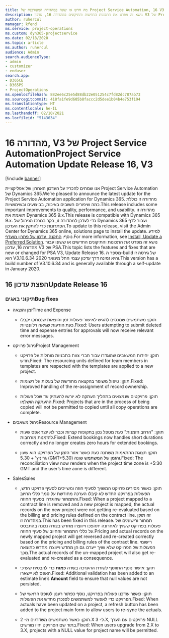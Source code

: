 ```yaml
---
title: מה חדש או שונה במהדורה המעודכנת של Project Service Automation, 16 V3
description: נושא זה מפרט את התכונות החדשות והתיקונים במהדורה 16, עדכון V3 של Project Service Automation.
author: ruhercul
manager: kfend
ms.service: project-operations
ms.custom: dyn365-projectservice
ms.date: 02/18/2020
ms.topic: article
ms.author: ruhercul
audience: Admin
search.audienceType:
- admin
- customizer
- enduser
search.app:
- D365CE
- D365PS
- ProjectOperations
ms.openlocfilehash: 882ee6c25e5d88db22e051254c7fd82dc787ab73
ms.sourcegitcommit: 418fa1fe9d605b8faccc2d5dee1b04b4e753f194
ms.translationtype: HT
ms.contentlocale: he-IL
ms.lasthandoff: 02/10/2021
ms.locfileid: "5143634"
---
```

# <a name="project-service-automation-update-release-16-v3"></a><span data-ttu-id="8e62b-103">מהדורה 16, V3 של Project Service Automation</span><span class="sxs-lookup"><span data-stu-id="8e62b-103">Project Service Automation Update Release 16, V3</span></span>

[!include [banner](../includes/psa-now-project-operations.md)]

<span data-ttu-id="8e62b-104">אנו שמחים להכריז על העדכון האחרון של אפליקציית Project Service Automation של Dynamics 365.</span><span class="sxs-lookup"><span data-stu-id="8e62b-104">We’re pleased to announce the latest update for the Project Service Automation application for Dynamics 365.</span></span> <span data-ttu-id="8e62b-105">מהדורה זו כוללת כמה שיפורים חשובים באיכות, בביצועים ובשימושיות.</span><span class="sxs-lookup"><span data-stu-id="8e62b-105">This release includes some important improvements to quality, performance, and usability.</span></span>  <span data-ttu-id="8e62b-106">מהדורה זו תואמת את Dynamics 365 9.x.</span><span class="sxs-lookup"><span data-stu-id="8e62b-106">This release is compatible with Dynamics 365 9.x.</span></span> <span data-ttu-id="8e62b-107">כדי לעדכן למהדורה זו, בקר במרכז הניהול של Dynamics 365 ועבור לדף הפתרונות כדי להתקין את העדכון.</span><span class="sxs-lookup"><span data-stu-id="8e62b-107">To update to this release, visit the Admin Center for Dynamics 365 online, solutions page to install the update.</span></span> <span data-ttu-id="8e62b-108">למידע נוסף: [התקנה, עדכון של פתרון מועדף](https://docs.microsoft.com/dynamics365/project-service/upgrade-psa-home-page).</span><span class="sxs-lookup"><span data-stu-id="8e62b-108">For more information, see [Install, Update a Preferred Solution](https://docs.microsoft.com/dynamics365/project-service/upgrade-psa-home-page).</span></span>
<span data-ttu-id="8e62b-109">נושא זה מפרט את התכונות והתיקונים החדשים או ששונו עבור מהדורה 16, עדכון V3 של PSA.</span><span class="sxs-lookup"><span data-stu-id="8e62b-109">This topic lists the features and fixes that are new or changed for PSA V3, Update Release 16.</span></span> <span data-ttu-id="8e62b-110">מספר ה-build של גירסה זו הוא V3.10.6.34 והיא זמינה דרך עדכון עצמי החל מינואר 2020.</span><span class="sxs-lookup"><span data-stu-id="8e62b-110">This version has a build number of V3.10.6.34 and is generally available through a self-update in January 2020.</span></span>


## <a name="update-release-16"></a><span data-ttu-id="8e62b-111">הפצת עדכון 16</span><span class="sxs-lookup"><span data-stu-id="8e62b-111">Update Release 16</span></span>

### <a name="bug-fixes"></a><span data-ttu-id="8e62b-112">תיקוני באגים</span><span class="sxs-lookup"><span data-stu-id="8e62b-112">Bug fixes</span></span>

-   <span data-ttu-id="8e62b-113">זמן והוצאה</span><span class="sxs-lookup"><span data-stu-id="8e62b-113">Time and Expense</span></span>

    -   <span data-ttu-id="8e62b-114">תוקן: משתמשים שמנסים להגיש לאישור פעולות זמן והוצאות שנמחקו יקבלו כעת הודעות שגיאה רלוונטיות.</span><span class="sxs-lookup"><span data-stu-id="8e62b-114">Fixed: Users attempting to submit deleted time and expense entries for approvals will now receive relevant error messages.</span></span>

-   <span data-ttu-id="8e62b-115">ניהול פרויקט</span><span class="sxs-lookup"><span data-stu-id="8e62b-115">Project Management</span></span>

    -   <span data-ttu-id="8e62b-116">תוקן: יחידות המשאבים שהוגדרו עבור חברי צוות בתבניות מוחלות על פרויקט חדש.</span><span class="sxs-lookup"><span data-stu-id="8e62b-116">Fixed: The resourcing units defined for team members in templates are respected with the templates are applied to a new project.</span></span>

    -   <span data-ttu-id="8e62b-117">תוקן: טיפול משופר בהקצאה מחודשת של בעלות על רשומות.</span><span class="sxs-lookup"><span data-stu-id="8e62b-117">Fixed: Improved handling of the re-assignment of record ownership.</span></span>

    -   <span data-ttu-id="8e62b-118">תוקן: פרויקטים שנמצאים בתהליך העתקה לא יורשו להעתיק עד שכל פעולות ההעתקה הושלמו.</span><span class="sxs-lookup"><span data-stu-id="8e62b-118">Fixed: Projects that are in the process of being copied will not be permitted to copied until all copy operations are complete.</span></span>

-   <span data-ttu-id="8e62b-119">ניהול משאבים</span><span class="sxs-lookup"><span data-stu-id="8e62b-119">Resource Management</span></span>

    -   <span data-ttu-id="8e62b-120">תוקן: "הרחב הזמנות" כעת מטפל נכון בתקופות קצרות וכבר לא יוצר אפס שעות להזמנות מורחבות.</span><span class="sxs-lookup"><span data-stu-id="8e62b-120">Fixed: Extend bookings now handles short durations correctly and no longer creates zero hours for extended bookings.</span></span>

    -   <span data-ttu-id="8e62b-121">תוקן: תצוגת ההתאמות משתנה כעת כאשר אזור הזמן של הפרויקט הוא שעון גריניץ' + 5.30 (GMT+5.30) והזמן של המשתמש שונה.</span><span class="sxs-lookup"><span data-stu-id="8e62b-121">Fixed: The reconciliation view now renders when the project time zone is +5:30 GMT and the user’s time aone is different.</span></span>

-   <span data-ttu-id="8e62b-122">Sales</span><span class="sxs-lookup"><span data-stu-id="8e62b-122">Sales</span></span>

    -   <span data-ttu-id="8e62b-123">תוקן: כאשר מסירים פרויקט המשויך לסעיף חוזה ומשייכים לסעיף פרויקט חדש, הפעולות בפרויקט החדש לא קיבלו הערכה מחודשת על סמך כללי החיוב והתמחור שהוגדרו בסעיף החוזה.</span><span class="sxs-lookup"><span data-stu-id="8e62b-123">Fixed: When a project mapped to a contract line is removed and a new project is mapped, the actual records on the new project were not getting re-evaluated based on the billing and pricing rules defined on the contract line.</span></span> <span data-ttu-id="8e62b-124">זה תוקן במהדורה זו.</span><span class="sxs-lookup"><span data-stu-id="8e62b-124">This has been fixed in this release.</span></span> <span data-ttu-id="8e62b-125">תמחור ורישומים של פעולות בפרויקט ששויך לאחרונה יתהפכו וייווצרו מחדש בצורה נכונה בהתבסס על כללי התמחור והחיוב של סעיף החוזה.</span><span class="sxs-lookup"><span data-stu-id="8e62b-125">Pricing and actual records on the newly mapped project will get reversed and re-created correctly based on the pricing and billing rules of the contract line.</span></span> <span data-ttu-id="8e62b-126">רישומי הפעולות של הפרויקט שלא שויך ייערכו גם הן מחדש וייווצרו מחדש כתוצאה מכך.</span><span class="sxs-lookup"><span data-stu-id="8e62b-126">The actual records of the un-mapped project will also get re-evaluated and re-created as a consequence.</span></span>

    -   <span data-ttu-id="8e62b-127">תוקן: אישור נוסף התווסף לשורת ההערכה בשדה **כמות** כדי להבטיח שערכי האפס לא יישארו.</span><span class="sxs-lookup"><span data-stu-id="8e62b-127">Fixed: Additional validation has been added to an estimate line’s **Amount** field to ensure that null values are not persisted.</span></span>

    -   <span data-ttu-id="8e62b-128">תוקן: כאשר עודכנו פעולות בפרויקט, נוסף כפתור רענון לטופס הראשי של הפרויקט כדי לאפשר למשתמשים לסנכרן מחדש את הפעולות.</span><span class="sxs-lookup"><span data-stu-id="8e62b-128">Fixed: When actuals have been updated on a project, a refresh button has been added to the project main form to allow users to re-sync the actuals.</span></span>

    -   <span data-ttu-id="8e62b-129">תוקן: כאשר משתמשים משדרגים מ- 2.X ל- 3.X, פרויקטים עם הערך NULL בתור שם הפרויקט יהיו מורשים.</span><span class="sxs-lookup"><span data-stu-id="8e62b-129">Fixed: When users upgrade from 2.X to 3.X, projects with a NULL value for project name will be permitted.</span></span>

